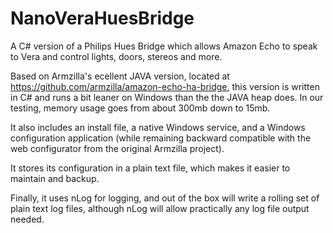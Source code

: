# NanoVeraHuesBridge
A C# version of a Philips Hues Bridge which allows Amazon Echo to speak to Vera and control lights, doors, stereos and more.

Based on Armzilla's ecellent JAVA version, located at https://github.com/armzilla/amazon-echo-ha-bridge, this version is written in C# 
and runs a bit leaner on Windows than the the JAVA heap does.  In our testing, memory usage goes from about 300mb down to 15mb.  

It also includes an install file, a native Windows service, and a Windows configuration application (while remaining backward compatible with the  web configurator from the original Armzilla project).

It stores its configuration in a plain text file, which makes it easier to maintain and backup.

Finally, it uses nLog for logging, and out of the box will write a rolling set of plain text log files, although nLog will allow practically any log file output needed.

